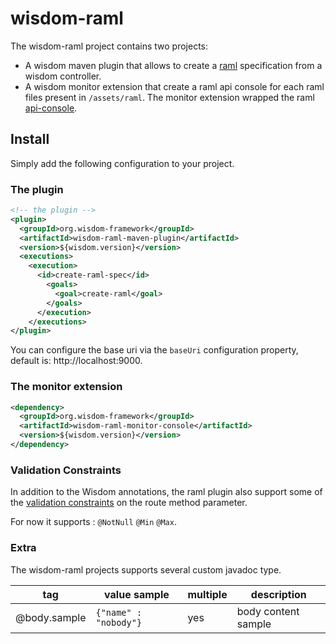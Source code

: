 # wisdom-raml 

The wisdom-raml project contains two projects: 
- A wisdom maven plugin that allows to create a [raml](http://raml.org/) specification from a wisdom controller. 
- A wisdom monitor extension that create a raml api console for each raml files present in `/assets/raml`. The monitor extension wrapped the raml [api-console](https://github.com/mulesoft/api-console).

## Install 

Simply add the following configuration to your project.

### The plugin

```xml
<!-- the plugin -->
<plugin>
  <groupId>org.wisdom-framework</groupId>
  <artifactId>wisdom-raml-maven-plugin</artifactId>
  <version>${wisdom.version}</version>
  <executions>
    <execution>
      <id>create-raml-spec</id>
        <goals>
          <goal>create-raml</goal>
        </goals>
      </execution>
    </executions>
</plugin>
```

You can configure the base uri via the `baseUri` configuration property, default is: http://localhost:9000.

### The monitor extension
```xml
<dependency>
  <groupId>org.wisdom-framework</groupId>
  <artifactId>wisdom-raml-monitor-console</artifactId>
  <version>${wisdom.version}</version>
</dependency>
```
### Validation Constraints 

In addition to the Wisdom annotations, the raml plugin also support some of the [validation constraints](https://docs.oracle.com/javaee/7/api/javax/validation/constraints/package-summary.html) on the route method parameter.

For now it supports : `@NotNull` `@Min` `@Max`. 

### Extra 

The wisdom-raml projects supports several custom javadoc type. 

tag | value sample | multiple | description
----|--------------|----------|-------------
@body.sample | `{"name" : "nobody"} ` | yes | body content sample 
